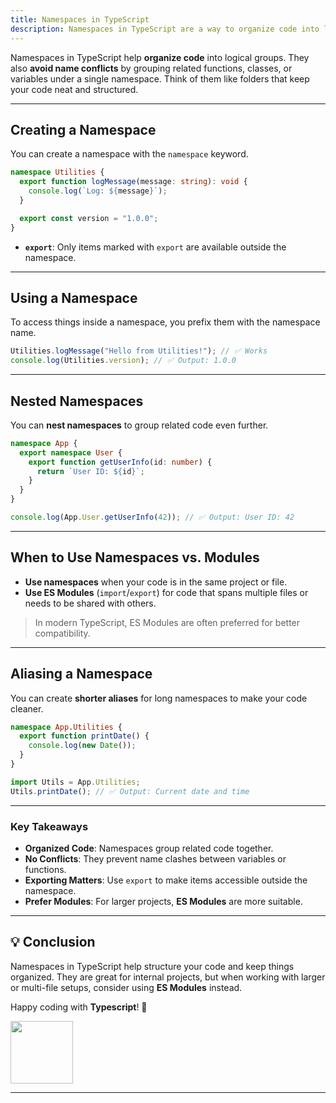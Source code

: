 ```yaml
---
title: Namespaces in TypeScript
description: Namespaces in TypeScript are a way to organize code into logical units, helping avoid name collisions in large codebases by grouping related functions, classes, or interfaces under a single namespace. Think of them as containers for related functionality.
---
```


Namespaces in TypeScript help **organize code** into logical groups. They also **avoid name conflicts** by grouping related functions, classes, or variables under a single namespace. Think of them like folders that keep your code neat and structured.

---

## Creating a Namespace

You can create a namespace with the `namespace` keyword.

```typescript
namespace Utilities {
  export function logMessage(message: string): void {
    console.log(`Log: ${message}`);
  }

  export const version = "1.0.0";
}
```

- **`export`**: Only items marked with `export` are available outside the namespace.

---

## Using a Namespace

To access things inside a namespace, you prefix them with the namespace name.

```typescript
Utilities.logMessage("Hello from Utilities!"); // ✅ Works
console.log(Utilities.version); // ✅ Output: 1.0.0
```

---

## Nested Namespaces

You can **nest namespaces** to group related code even further.

```typescript
namespace App {
  export namespace User {
    export function getUserInfo(id: number) {
      return `User ID: ${id}`;
    }
  }
}

console.log(App.User.getUserInfo(42)); // ✅ Output: User ID: 42
```

---

## When to Use Namespaces vs. Modules

- **Use namespaces** when your code is in the same project or file.
- **Use ES Modules** (`import`/`export`) for code that spans multiple files or needs to be shared with others.

> In modern TypeScript, ES Modules are often preferred for better compatibility.

---

## Aliasing a Namespace

You can create **shorter aliases** for long namespaces to make your code cleaner.

```typescript
namespace App.Utilities {
  export function printDate() {
    console.log(new Date());
  }
}

import Utils = App.Utilities;
Utils.printDate(); // ✅ Output: Current date and time
```

---

### Key Takeaways

- **Organized Code**: Namespaces group related code together.
- **No Conflicts**: They prevent name clashes between variables or functions.
- **Exporting Matters**: Use `export` to make items accessible outside the namespace.
- **Prefer Modules**: For larger projects, **ES Modules** are more suitable.

---

## 💡 Conclusion

Namespaces in TypeScript help structure your code and keep things organized. They are great for internal projects, but when working with larger or multi-file setups, consider using **ES Modules** instead.

Happy coding with **Typescript**! 🎉

<img src='https://i.pinimg.com/originals/64/45/ee/6445ee2274a782a7c528303e9bd823d7.gif'  width="100px"/>

---
